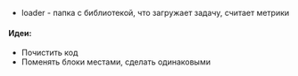 - loader - папка с библиотекой, что загружает задачу, считает метрики

#### Идеи:
- Почистить код
- Поменять блоки местами, сделать одинаковыми
